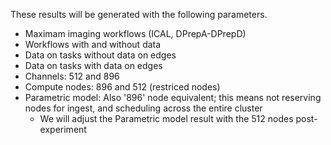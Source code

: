 These results will be generated with the following parameters.

- Maximam imaging workflows (ICAL, DPrepA-DPrepD)
- Workflows with and without data 
- Data on tasks without data on edges
- Data on tasks with data on edges
- Channels: 512 and 896
- Compute nodes: 896 and 512 (restriced nodes) 
- Parametric model: Also '896' node equivalent; this means not reserving nodes for ingest, and scheduling across the entire cluster
    - We will adjust the Parametric model result with the 512 nodes post-experiment 

 
 
